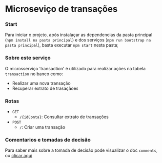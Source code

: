 # Microseviço de transações

### Start

Para iniciar o projeto, após instalaçar as dependencias da pasta principal (`npm install na pasta principal`) e dos serviços (`npm run bootstrap na pasta principal`), basta executar `npm start` nesta pasta;

### Sobre este serviço

O microsserviço 'transaction' é utilizado para realizar ações na tabela `transaction` no banco como:

- Realizar uma nova transação
- Recuperar extrato de trasaçãoes

### Rotas

- `GET`
  - `/{idConta}`: Consultar extrato de transações
- `POST`
  - `/`: Criar uma transação

### Comentarios e tomadas de decisão

Para saber mais sobre a tomada de decisão pode visualizar o doc `comments`, ou [clicar aqui](../../docs/comments.md)
